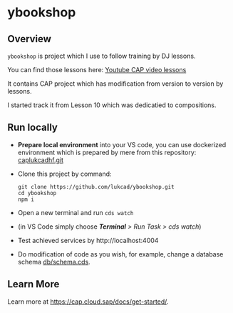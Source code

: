 # ybookshop

## Overview

`ybookshop` is project which I use to follow training by DJ lessons.

You can find those lessons here: [Youtube CAP video lessons](https://www.youtube.com/watch?v=gu5r1EWSDSU&list=PLMTJhP34Nx6mAXPKWj7wRYPGBowTrN4AJ)

It contains CAP project which has modification from version to version by lessons.

I started track it from Lesson 10 which was dedicatied to compositions.

## Run locally

- **Prepare local environment** into your VS code, you can use dockerized environment which is prepared by mere from this repository: [caplukcadhf.git](https://github.com/lukcad/caplukcadhf.git)
- Clone this project by command:
  
      git clone https://github.com/lukcad/ybookshop.git
      cd ybookshop
      npm i

- Open a new terminal and run `cds watch`
- (in VS Code simply choose _**Terminal** > Run Task > cds watch_)
- Test achieved services by http://localhost:4004
- Do modification of code as you wish, for example, change a database schema [db/schema.cds](db/schema.cds).


## Learn More

Learn more at https://cap.cloud.sap/docs/get-started/.
